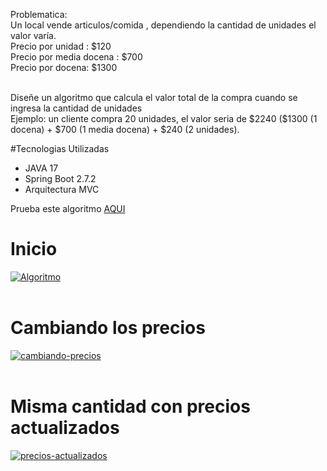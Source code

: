 Problematica:
<br>
Un local vende articulos/comida , dependiendo la cantidad de unidades el valor varía.
<br>
Precio por unidad : $120
<br>
Precio por media docena : $700
<br>
Precio por docena: $1300

<br>
Diseñe un algoritmo que calcula el valor total de la compra cuando se ingresa la cantidad de unidades
<br>
Ejemplo: un cliente compra 20 unidades, el valor seria de $2240 ($1300 (1 docena) + $700 (1 media docena) + $240 (2 unidades).
<br>

#Tecnologias Utilizadas
<ul>
  <li>JAVA 17</li>
  <li>Spring Boot 2.7.2</li>
  <li>Arquitectura MVC</li>
</ul>

Prueba este algoritmo <a href="https://precios-por-promocion.herokuapp.com/" target="_blank">AQUI</a>

# Inicio

<a href="https://postimg.cc/Hc2s4fkR" target="_blank"><img src="https://i.postimg.cc/903RV25m/Algoritmo.png" alt="Algoritmo"/></a><br/><br/>

# Cambiando los precios
<a href="https://postimg.cc/D4wfCBWZ" target="_blank"><img src="https://i.postimg.cc/cCQKLz0Q/cambiando-precios.png" alt="cambiando-precios"/></a><br/><br/>

# Misma cantidad con precios actualizados
<a href="https://postimg.cc/s1j2DDnr" target="_blank"><img src="https://i.postimg.cc/NGT2DKm5/precios-actualizados.png" alt="precios-actualizados"/></a><br/><br/>

